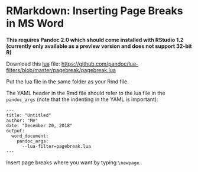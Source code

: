 # RMarkdown: Inserting Page Breaks in MS Word

**This requires Pandoc 2.0 which should come installed with RStudio 1.2 (currently only available as a preview version and does not support 32-bit R)**

Download this [lua](https://pandoc.org/lua-filters.html) file: https://github.com/pandoc/lua-filters/blob/master/pagebreak/pagebreak.lua

Put the lua file in the same folder as your Rmd file.

The YAML header in the Rmd file should refer to the lua file in the `pandoc_args` (note that the indenting in the YAML is important):

```{r}
---
title: "Untitled"
author: "Me"
date: "December 20, 2018"
output:
  word_document:
    pandoc_args:
      --lua-filter=pagebreak.lua
---
```

Insert page breaks where you want by typing `\newpage`.
